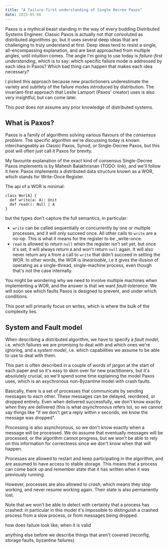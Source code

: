 ```yaml
---
title: "A failure-first understanding of Single Decree Paxos"
date: 2025-05-06
---
```


Paxos is a mythical beast standing in the way of every budding
Distributed Systems Engineer. Classic Paxos is actually not _that_
convoluted as distributed algorithms go, but it uses several deep
ideas that are challenging to truly understand at first. Deep ideas
tend to resist a single, all-encompassing explanation, and are best
approached from multiple angles, until intuition comes. 
The angle I'm going to use today is _failure-first understanding_,
which is to say: which specific failure mode is addressed by each idea
in Paxos? Which bad thing can happen that makes each idea necessary?

I picked this approach because new practictioners underestimate the
variety and subtlety of the failure modes introduced by distribution.
The invariant-first approach that Leslie Lamport (Paxos' creator) uses
is also very insightful, but can come later.

This post does not assume any prior knowledge of distributed systems.

## What is Paxos?

Paxos is a family of algorithms solving various flavours of the
_consensus problem_. The specific algorithm we're discussing today is
known interchangeably as Classic Paxos, Synod, or Single-Decree Paxos,
but this post will often just call it Paxos for brevity.

My favourite explanation of the exact kind of consensus Single-Decree
Paxos implements is by Mahesh Balakhrisnan (TODO: link), and we'll
follow it here: Paxos implements a distributed data structure known as
a WOR, which stands for Write-Once Register.

The api of a WOR is minimal:

```
class Wor[A] {
  def write(a: A): Unit
  def read(): Null | A
}
```

but the types don't capture the full semantics, in particular:
- `write` can be called sequentially or concurrently by one or
  multiple processes, and it will only succeed once. All other calls
  to `write` are a no-op. This is what it means for the register to be
  _write-once.
- `read` is allowed to return `null` when the register isn't set yet,
  but once it's set, it will always return `A` and won't return `null`
  again. It will also never return any `A` from a call to `write` that
  didn't succeed in setting the WOR. In other words, the WOR is
  _linearisable_, i.e it gives the illusion of operating as a
  single-thread, single-machine process, even though that's not the
  case internally.

You might be wondering why we need to involve multiple machines when
implementing a WOR, and the answer is that we want _fault-tolerance_.
We will soon see which faults Paxos is designed to prevent, and under
which conditions.

This post will primarily focus on writes, which is where the bulk of
the complexity lies.


## System and Fault model

When describing a distributed algorithm, we have to specify a _fault
model_, i.e. which failures we are promising to deal with and which
ones we're ignoring, and a _system model_, i.e. which capabilities we
assume to be able to use to deal with them.

This part is often described in a couple of words of jargon at the
start of each paper and so it's easy to skim over for new
practitioners, but it's absolutely crucial, so we'll spend some time
explaining the model Paxos uses, which is an asychronous non-Byzantine
model with crash faults.

Basically, there is a set of processes that communicate by sending
messages to each other.
These messages can be delayed, reordered, or dropped entirely. Even
when delivered successfully, we don't know exactly _when_ they are
delivered (this is what _asynchronous_ refers to), so we cannot say
things like "if we don't get a reply within x seconds, we know the
message was dropped".

Processing is also asynchronous, so we don't know exactly when a
message will be processed. We do assume that eventually messages will
be processed, or the algorithm cannot progress, but we won't be able
to rely on this information for correctness since we don't know when
that will happen.

Processes are allowed to restart and keep participating in the
algorithm, and are assumed to have access to stable storage. This
means that a process can come back up and remember state that it has
written when it was previously running.

However, processes are also allowed to _crash_, which means they stop
working, and never resume working again. Their state is also
permanently lost.

Note that we won't be able to detect with certainty that a process has
crashed: in particular in this model it's impossible to distinguish a
crashed process from a slow process, or from messages being dropped.

how does failure look like, when it is valid

anything else before we describe things that aren't covered (reconfig, storage faults, byzantine failures)
